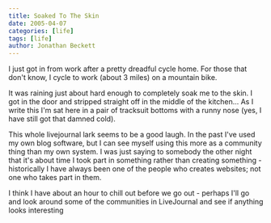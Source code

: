 ```yaml
---
title: Soaked To The Skin
date: 2005-04-07
categories: [life]
tags: [life]
author: Jonathan Beckett
---
```


I just got in from work after a pretty dreadful cycle home. For those that don't know, I cycle to work (about 3 miles) on a mountain bike.

It was raining just about hard enough to completely soak me to the skin. I got in the door and stripped straight off in the middle of the kitchen... As I write this I'm sat here in a pair of tracksuit bottoms with a runny nose (yes, I have still got that damned cold).

This whole livejournal lark seems to be a good laugh. In the past I've used my own blog software, but I can see myself using this more as a community thing than my own system. I was just saying to somebody the other night that it's about time I took part in something rather than creating something - historically I have always been one of the people who creates websites; not one who takes part in them.

I think I have about an hour to chill out before we go out - perhaps I'll go and look around some of the communities in LiveJournal and see if anything looks interesting 